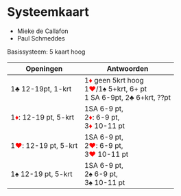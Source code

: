 # Systeemkaart

* Mieke de Callafon
* Paul Schmeddes

Basissysteem: 5 kaart hoog

| Openingen | Antwoorden |
|----------|-----------|
| 1:clubs: 12-19pt, 1-krt| 1<span style="color:red">:diamonds:</span> geen 5krt hoog <br /> 1<span style="color:red">:hearts:</span>/1:spades: 5+krt, 6+ pt<br />1 SA 6-9pt, 2:clubs: 6+krt, ??pt |
| 1<span style="color:red">:diamonds:</span>: 12-19 pt, 5-krt | 1SA 6-9 pt,<br /> 2<span style="color:red">:diamonds:</span>: 6-9 pt,<br />3<span style="color:red">:diamonds:</span> 10-11 pt|
| 1<span style="color:red">:hearts:</span>: 12-19 pt, 5-krt | 1SA 6-9 pt,<br /> 2<span style="color:red">:hearts:</span>: 6-9 pt,<br />3<span style="color:red">:hearts:</span> 10-11 pt|
| 1:spades: 12-19 pt, 5-krt | 1SA 6-9 pt,<br /> 2:spades: 6-9 pt,<br />3:spades:</span> 10-11 pt|
